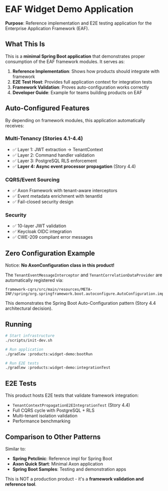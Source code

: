 # EAF Widget Demo Application

**Purpose**: Reference implementation and E2E testing application for the Enterprise Application Framework (EAF).

## What This Is

This is a **minimal Spring Boot application** that demonstrates proper consumption of the EAF framework modules. It serves as:

1. **Reference Implementation**: Shows how products should integrate with framework
2. **E2E Test Host**: Provides full application context for integration tests  
3. **Framework Validation**: Proves auto-configuration works correctly
4. **Developer Guide**: Example for teams building products on EAF

## Auto-Configured Features

By depending on framework modules, this application automatically receives:

### Multi-Tenancy (Stories 4.1-4.4)
- ✅ Layer 1: JWT extraction → TenantContext
- ✅ Layer 2: Command handler validation
- ✅ Layer 3: PostgreSQL RLS enforcement
- ✅ **Layer 4: Async event processor propagation** (Story 4.4)

### CQRS/Event Sourcing
- ✅ Axon Framework with tenant-aware interceptors
- ✅ Event metadata enrichment with tenantId
- ✅ Fail-closed security design

### Security
- ✅ 10-layer JWT validation
- ✅ Keycloak OIDC integration
- ✅ CWE-209 compliant error messages

## Zero Configuration Example

Notice: **No AxonConfiguration class in this product!**

The `TenantEventMessageInterceptor` and `TenantCorrelationDataProvider` are automatically registered via:

```
framework-cqrs/src/main/resources/META-INF/spring/org.springframework.boot.autoconfigure.AutoConfiguration.imports
```

This demonstrates the Spring Boot Auto-Configuration pattern (Story 4.4 architectural decision).

## Running

```bash
# Start infrastructure
./scripts/init-dev.sh

# Run application
./gradlew :products:widget-demo:bootRun

# Run E2E tests
./gradlew :products:widget-demo:integrationTest
```

## E2E Tests

This product hosts E2E tests that validate framework integration:
- `TenantContextPropagationE2EIntegrationTest` (Story 4.4)
- Full CQRS cycle with PostgreSQL + RLS
- Multi-tenant isolation validation
- Performance benchmarking

## Comparison to Other Patterns

Similar to:
- **Spring Petclinic**: Reference impl for Spring Boot
- **Axon Quick Start**: Minimal Axon application
- **Spring Boot Samples**: Testing and demonstration apps

This is NOT a production product - it's a **framework validation and reference tool**.
